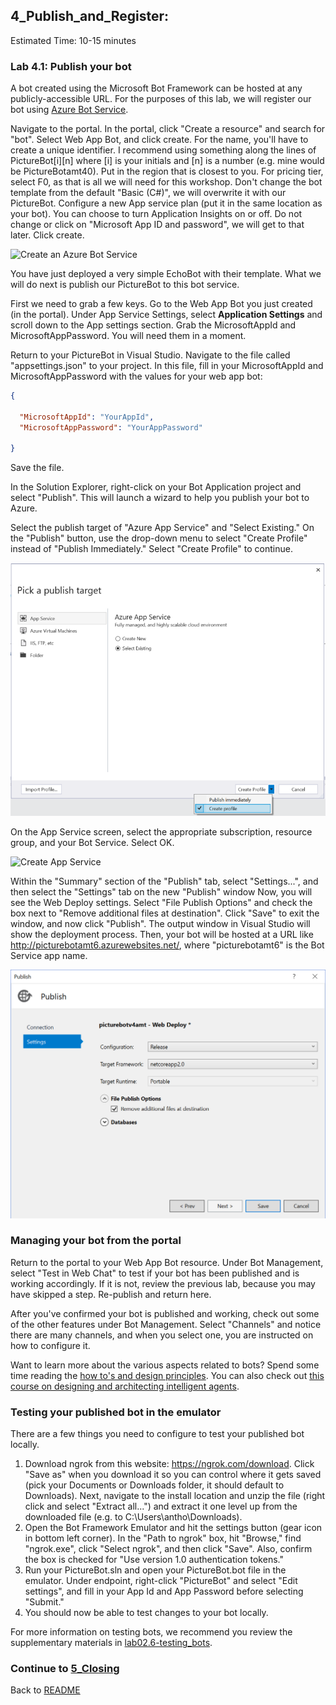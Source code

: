 ## 4_Publish_and_Register:
Estimated Time: 10-15 minutes

### Lab 4.1: Publish your bot

A bot created using the Microsoft Bot Framework can be hosted at any publicly-accessible URL.  For the purposes of this lab, we will register our bot using [Azure Bot Service](https://docs.microsoft.com/en-us/bot-framework/bot-service-overview-introduction).

Navigate to the portal. In the portal, click "Create a resource" and search for "bot". Select Web App Bot, and click create. For the name, you'll have to create a unique identifier. I recommend using something along the lines of PictureBot[i][n] where [i] is your initials and [n] is a number (e.g. mine would be PictureBotamt40). Put in the region that is closest to you.
For pricing tier, select F0, as that is all we will need for this workshop. Don't change the bot template from the default "Basic (C#)", we will overwrite it with our PictureBot. Configure a new App service plan (put it in the same location as your bot). You can choose to turn Application Insights on or off. Do not change or click on "Microsoft App ID and password", we will get to that later. Click create.

![Create an Azure Bot Service](./resources/assets/CreateBot.png) 

You have just deployed a very simple EchoBot with their template. What we will do next is publish our PictureBot to this bot service.

First we need to grab a few keys. Go to the Web App Bot you just created (in the portal). Under App Service Settings, select **Application Settings** and scroll down to the App settings section. Grab the MicrosoftAppId and MicrosoftAppPassword. You will need them in a moment.

Return to your PictureBot in Visual Studio. Navigate to the file called "appsettings.json" to your project. In this file, fill in your MicrosoftAppId and MicrosoftAppPassword with the values for your web app bot:  
```json
{

  "MicrosoftAppId": "YourAppId",
  "MicrosoftAppPassword": "YourAppPassword"

}
```
Save the file.  

In the Solution Explorer, right-click on your Bot Application project and select "Publish".  This will launch a wizard to help you publish your bot to Azure.  

Select the publish target of "Azure App Service" and "Select Existing." On the "Publish" button, use the drop-down menu to select "Create Profile" instead of "Publish Immediately." Select "Create Profile" to continue.


![Publish Bot to Azure App Service](./resources/assets/PublishTarget.png) 

On the App Service screen, select the appropriate subscription, resource group, and your Bot Service. Select OK.

![Create App Service](./resources/assets/AzureAppService.png) 

Within the "Summary" section of the "Publish" tab, select "Settings...", and then select the "Settings" tab on the new "Publish" window
Now, you will see the Web Deploy settings. Select "File Publish Options" and check the box next to "Remove additional files at destination". Click "Save" to exit the window, and now click "Publish".  The output window in Visual Studio will show the deployment process.  Then, your bot will be hosted at a URL like http://picturebotamt6.azurewebsites.net/, where "picturebotamt6" is the Bot Service app name.  

![Edit the Settings](./resources/assets/RemoveFiles.png) 

### Managing your bot from the portal

Return to the portal to your Web App Bot resource. Under Bot Management, select "Test in Web Chat" to test if your bot has been published and is working accordingly. If it is not, review the previous lab, because you may have skipped a step. Re-publish and return here.

After you've confirmed your bot is published and working, check out some of the other features under Bot Management. Select "Channels" and notice there are many channels, and when you select one, you are instructed on how to configure it. 

Want to learn more about the various aspects related to bots? Spend some time reading the [how to's and design principles](https://docs.microsoft.com/en-us/azure/bot-service/bot-service-design-principles?view=azure-bot-service-4.0). You can also check out [this course on designing and architecting intelligent agents](https://aka.ms/daaia).  

### Testing your published bot in the emulator

There are a few things you need to configure to test your published bot locally.

1. Download ngrok from this website: https://ngrok.com/download. Click "Save as" when you download it so you can control where it gets saved (pick your Documents or Downloads folder, it should default to Downloads). Next, navigate to the install location and unzip the file (right click and select "Extract all...") and extract it one level up from the downloaded file (e.g. to  C:\Users\antho\Downloads\).  
2. Open the Bot Framework Emulator and hit the settings button (gear icon in bottom left corner). In the "Path to ngrok" box, hit "Browse," find "ngrok.exe", click "Select ngrok", and then click "Save". Also, confirm the box is checked for "Use version 1.0 authentication tokens."  
3. Run your PictureBot.sln and open your PictureBot.bot file in the emulator. Under endpoint, right-click "PictureBot" and select "Edit settings", and fill in your App Id and App Password before selecting "Submit."
4. You should now be able to test changes to your bot locally.

For more information on testing bots, we recommend you review the supplementary materials in [lab02.6-testing_bots](../lab02.6-testing_bots/0_README.md).

### Continue to [5_Closing](./5_Closing.md)  
Back to [README](./0_README.md)
